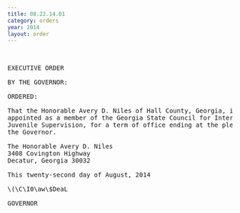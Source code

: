 ```yaml
---
title: 08.22.14.01
category: orders
year: 2014
layout: order
---
```


<pre> 

EXECUTIVE ORDER

BY THE GOVERNOR:

ORDERED:

That the Honorable Avery D. Niles of Hall County, Georgia, is
appointed as a member of the Georgia State Council for Interstate
Juvenile Supervision, for a term of office ending at the pleasure of
the Governor.

The Honorable Avery D. Niles
3408 Covington Highway
Decatur, Georgia 30032

This twenty-second day of August, 2014

\(\C\I0\aw\$DeaL

GOVERNOR

</pre>
